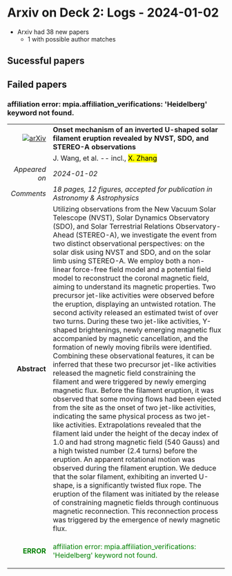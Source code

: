 # Arxiv on Deck 2: Logs - 2024-01-02

* Arxiv had 38 new papers
    * 1 with possible author matches

## Sucessful papers

## Failed papers

### affiliation error: mpia.affiliation_verifications: 'Heidelberg' keyword not found. 


|||
|---:|:---|
| [![arXiv](https://img.shields.io/badge/arXiv-arXiv:2401.00185-b31b1b.svg)](https://arxiv.org/abs/arXiv:2401.00185) | **Onset mechanism of an inverted U-shaped solar filament eruption revealed  by NVST, SDO, and STEREO-A observations**  |
|| J. Wang, et al. -- incl., <mark>X. Zhang</mark> |
|*Appeared on*| *2024-01-02*|
|*Comments*| *18 pages, 12 figures, accepted for publication in Astronomy & Astrophysics*|
|**Abstract**| Utilizing observations from the New Vacuum Solar Telescope (NVST), Solar Dynamics Observatory (SDO), and Solar Terrestrial Relations Observatory-Ahead (STEREO-A), we investigate the event from two distinct observational perspectives: on the solar disk using NVST and SDO, and on the solar limb using STEREO-A. We employ both a non-linear force-free field model and a potential field model to reconstruct the coronal magnetic field, aiming to understand its magnetic properties. Two precursor jet-like activities were observed before the eruption, displaying an untwisted rotation. The second activity released an estimated twist of over two turns. During these two jet-like activities, Y-shaped brightenings, newly emerging magnetic flux accompanied by magnetic cancellation, and the formation of newly moving fibrils were identified. Combining these observational features, it can be inferred that these two precursor jet-like activities released the magnetic field constraining the filament and were triggered by newly emerging magnetic flux. Before the filament eruption, it was observed that some moving flows had been ejected from the site as the onset of two jet-like activities, indicating the same physical process as two jet-like activities. Extrapolations revealed that the filament laid under the height of the decay index of 1.0 and had strong magnetic field (540 Gauss) and a high twisted number (2.4 turns) before the eruption. An apparent rotational motion was observed during the filament eruption. We deduce that the solar filament, exhibiting an inverted U-shape, is a significantly twisted flux rope. The eruption of the filament was initiated by the release of constraining magnetic fields through continuous magnetic reconnection. This reconnection process was triggered by the emergence of newly magnetic flux. |
|<p style="color:green"> **ERROR** </p>| <p style="color:green">affiliation error: mpia.affiliation_verifications: 'Heidelberg' keyword not found.</p> |

